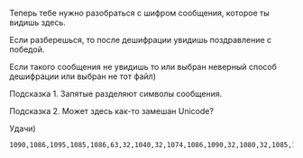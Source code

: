 Теперь тебе нужно разобраться с шифром сообщения, которое ты видишь здесь.  

Если разберешься, то после дешифрации увидишь поздравление с победой.  

Если такого сообщения не увидишь то или выбран неверный способ дешифрации или выбран не тот файл)  

Подсказка 1. Запятые разделяют символы сообщения.

Подсказка 2. Может здесь как-то замешан Unicode?

Удачи)

```
1090,1086,1095,1085,1086,63,32,1040,32,1074,1086,1090,32,1080,32,1085,1077,1090,41,32,1087,1086,1087,1088,1086,1073,1091,1081,32,1077,1097,1077,32,1088,1072,1079
```
